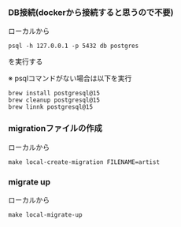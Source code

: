 ### DB接続(dockerから接続すると思うので不要)
ローカルから
```
psql -h 127.0.0.1 -p 5432 db postgres
```
を実行する

※ psqlコマンドがない場合は以下を実行
```
brew install postgresql@15
brew cleanup postgresql@15
brew linnk postgresql@15
```

### migrationファイルの作成
ローカルから
```
make local-create-migration FILENAME=artist
```

### migrate up
ローカルから
```
make local-migrate-up
```
